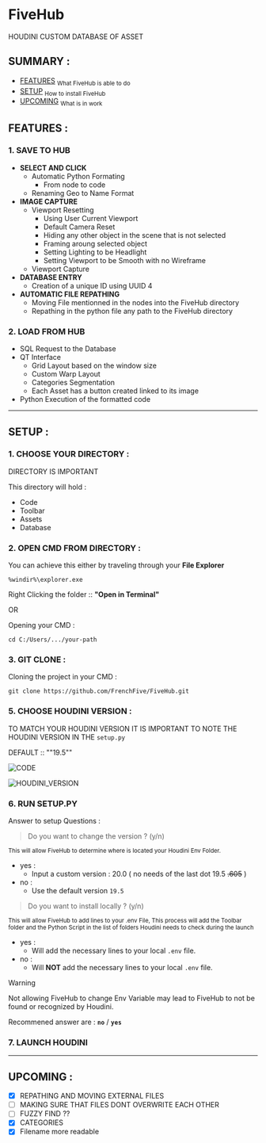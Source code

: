 # FiveHub
HOUDINI CUSTOM DATABASE OF ASSET 

## SUMMARY :
- [FEATURES](#features-)
  <sub>What FiveHub is able to do</sub>
- [SETUP](#setup-)
  <sub>How to install FiveHub</sub>
- [UPCOMING](#upcoming-)
  <sub>What is in work</sub>

## FEATURES :
### 1. SAVE TO HUB
  - **SELECT AND CLICK**
    - Automatic Python Formating
      - From node to code
    - Renaming Geo to Name Format
  - **IMAGE CAPTURE**
    - Viewport Resetting
      - Using User Current Viewport
      - Default Camera Reset
      - Hiding any other object in the scene that is not selected
      - Framing aroung selected object
      - Setting Lighting to be Headlight
      - Setting Viewport to be Smooth with no Wireframe
    - Viewport Capture
  - **DATABASE ENTRY**
    - Creation of a unique ID using UUID 4
  - **AUTOMATIC FILE REPATHING**
    - Moving File mentionned in the nodes into the FiveHub directory
    - Repathing in the python file any path to the FiveHub directory
    
### 2. LOAD FROM HUB
  - SQL Request to the Database
  - QT Interface
    - Grid Layout based on the window size
    - Custom Warp Layout
    - Categories Segmentation
    - Each Asset has a button created linked to its image
  - Python Execution of the formatted code

------

## SETUP :

### 1. CHOOSE YOUR DIRECTORY :

DIRECTORY IS IMPORTANT

This directory will hold :
  - Code
  - Toolbar
  - Assets
  - Database

### 2. OPEN CMD FROM DIRECTORY :

You can achieve this either by traveling through your **File Explorer** 
```
%windir%\explorer.exe
```

Right Clicking the folder :: **"Open in Terminal"**

OR 

Opening your CMD : 
```
cd C:/Users/.../your-path
```

### 3. GIT CLONE :

Cloning the project in your CMD :
```
git clone https://github.com/FrenchFive/FiveHub.git
```

### 5. CHOOSE HOUDINI VERSION :

TO MATCH YOUR HOUDINI VERSION IT IS IMPORTANT TO NOTE THE HOUDINI VERSION IN THE ``` setup.py ```

DEFAULT :: ""19.5""

![CODE](https://github.com/FrenchFive/FiveHub/assets/105274118/f73e1004-619b-4816-9431-808ddd26943a)


![HOUDINI_VERSION](https://github.com/FrenchFive/FiveHub/assets/105274118/be1633d4-633c-49ea-8c53-09f8d04d8875)


### 6. RUN SETUP.PY

Answer to setup Questions :

> Do you want to change the version ? (y/n)

<sub>This will allow FiveHub to determine where is located your Houdini Env Folder.</sub>
- yes :
  - Input a custom version : 20.0 ( no needs of the last dot 19.5 ~~.605~~ )
- no :
  - Use the default version `19.5`


> Do you want to install locally ? (y/n)

<sub>This will allow FiveHub to add lines to your .env File, This process will add the Toolbar folder and the Python Script in the list of folders Houdini needs to check during the launch</sub>
- yes :
  - Will add the necessary lines to your local `.env` file.
- no :
  - Will **NOT** add the necessary lines to your local `.env` file.

> [!WARNING]
> Not allowing FiveHub to change Env Variable may lead to FiveHub to not be found or recognized by Houdini. 

Recommened answer are : **`no`** / **`yes`**

### 7. LAUNCH HOUDINI 

------
## UPCOMING : 
- [x] REPATHING AND MOVING EXTERNAL FILES
- [ ] MAKING SURE THAT FILES DONT OVERWRITE EACH OTHER
- [ ] FUZZY FIND ??
- [x] CATEGORIES
- [x] Filename more readable
